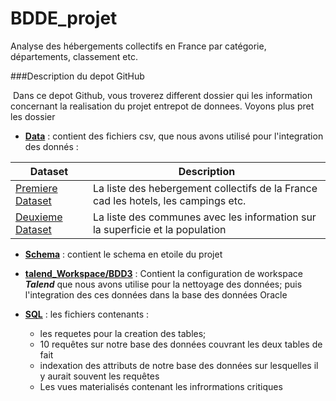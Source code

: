 # BDDE_projet

Analyse des hébergements collectifs en France par catégorie, départements, classement etc.

###Description du depot GitHub

​	Dans ce depot Github, vous troverez different dossier qui les information concernant la realisation du projet entrepot de donnees. Voyons plus pret les dossier

- **[Data](https://github.com/loic44650/BDDE_projet/tree/master/data)** : contient des fichiers csv, que nous avons utilisé pour l'integration des donnés :




| Dataset                                  | Description                              |
| ---------------------------------------- | ---------------------------------------- |
| [Premiere Dataset](https://public.opendatasoft.com/explore/dataset/hebergements-classes/information/) | La liste des hebergement collectifs de la France cad les hotels, les campings etc. |
| [Deuxieme Dataset](https://public.opendatasoft.com/explore/dataset/correspondance-code-insee-code-postal/information/?flg=fr/) | La liste des communes avec les information sur la superficie et la population |

- **[Schema](https://github.com/loic44650/BDDE_projet/tree/master/Schema)** : contient le schema en etoile du projet

- **[talend_Workspace/BDD3](https://github.com/loic44650/BDDE_projet/tree/master/talend_Workspace/BDD3)** : Contient la configuration de workspace ***Talend*** que nous avons utilise pour la nettoyage des données; puis l'integration des ces données dans la base des données Oracle

- **[SQL](https://github.com/loic44650/BDDE_projet/tree/master/sql)** : les fichiers contenants :

  -  les requetes pour la creation des tables; 
  -  10 requêtes sur notre base des données couvrant les deux tables de fait
  -  indexation des attributs de notre base des données sur lesquelles il y aurait souvent les requêtes
  -  Les vues materialisés contenant les infrormations critiques
